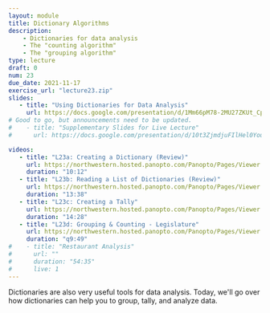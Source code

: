 ```yaml
---
layout: module
title: Dictionary Algorithms
description:
    - Dictionaries for data analysis
    - The "counting algorithm"
    - The "grouping algorithm"
type: lecture
draft: 0
num: 23
due_date: 2021-11-17
exercise_url: "lecture23.zip"
slides:
   - title: "Using Dictionaries for Data Analysis"
     url: https://docs.google.com/presentation/d/1Mm66pM78-2MU27ZKUt_CphHWq-53grc1vR41U_hDl5Y/edit?usp=sharing
# Good to go, but announcements need to be updated.
#    - title: "Supplementary Slides for Live Lecture"
#      url: https://docs.google.com/presentation/d/10t3ZjmdjuFIlHel0YoucKmUIvKkOSAreF5WTCvBEvlU/edit?usp=sharing

videos: 
   - title: "L23a: Creating a Dictionary (Review)"
     url: https://northwestern.hosted.panopto.com/Panopto/Pages/Viewer.aspx?id=56ff013f-bfee-4632-99d1-add101554ffa
     duration: "10:12"
   - title: "L23b: Reading a List of Dictionaries (Review)"
     url: https://northwestern.hosted.panopto.com/Panopto/Pages/Viewer.aspx?id=5c21caf8-398d-4499-82ff-add101554f46
     duration: "13:38"
   - title: "L23c: Creating a Tally"
     url: https://northwestern.hosted.panopto.com/Panopto/Pages/Viewer.aspx?id=790eb41a-8e53-4f02-a8bf-add101554e97
     duration: "14:28"
   - title: "L23d: Grouping & Counting - Legislature"
     url: https://northwestern.hosted.panopto.com/Panopto/Pages/Viewer.aspx?id=04555f81-f50d-4bce-bc69-add101554df5
     duration: "q9:49"
#    - title: "Restaurant Analysis"
#      url: ""
#      duration: "54:35"
#      live: 1
---
```


Dictionaries are also very useful tools for data analysis. Today, we'll go over how dictionaries can help you to group, tally, and analyze data.
